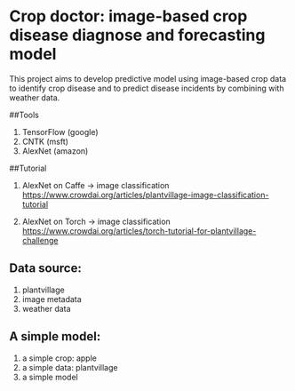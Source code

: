 # Crop doctor: image-based crop disease diagnose and forecasting model
This project aims to develop predictive model using image-based crop data to identify crop disease and to predict disease incidents by combining with weather data.

##Tools
1. TensorFlow (google)
  1. CNTK (msft)
  1. AlexNet (amazon)

##Tutorial
1. AlexNet on Caffe  -> image classification
https://www.crowdai.org/articles/plantvillage-image-classification-tutorial

1. AlexNet on Torch -> image classification
https://www.crowdai.org/articles/torch-tutorial-for-plantvillage-challenge 


## Data source:
1. plantvillage
1. image metadata
1. weather data

## A simple model:
1. a simple crop: apple
1. a simple data: plantvillage
1. a simple model
